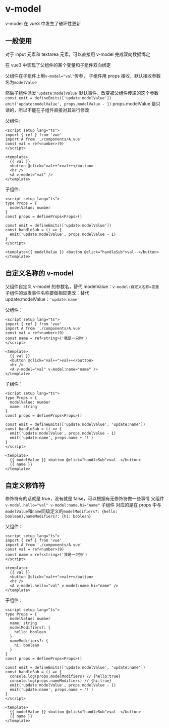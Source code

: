# v-model

v-model 在 vue3 中发生了破坏性更新

## 一般使用

对于 input 元素和 textarea 元素，可以直接用 v-model 完成双向数据绑定

在 vue3 中实现了父组件的某个变量和子组件双向绑定

父组件在子组件上用`v-model="val"`传参，
子组件用 props 接收，默认接收参数名为`modelValue`

然后子组件派发`'update:modelValue'`默认事件，改变被父组件传递的这个参数
`const emit = defineEmits(['update:modelValue'])`
`emit('update:modelValue', props.modelValue - 1)`
props.modelValue 是只读的，所以不能在子组件直接对其进行修改

父组件:

```vue
<script setup lang="ts">
import { ref } from 'vue'
import A from './components/A.vue'
const val = ref<number>(9)
</script>

<template>
  {{ val }}
  <button @click="val++">val++</button>
  <hr />
  <A v-model="val" />
</template>
```

子组件:

```vue
<script setup lang="ts">
type Props = {
  modelValue: number
}
const props = defineProps<Props>()

const emit = defineEmits(['update:modelValue'])
const handleSub = () => {
  emit('update:modelValue', props.modelValue - 1)
}
</script>

<template>{{ modelValue }} <button @click="handleSub">val--</button></template>
```

## 自定义名称的 v-model

父组件自定义 v-model 的参数名，替代 modelValue：`v-model:自定义名称=变量`
子组件的派发事件名称要做相应更改：替代 update:modelValue：`'update:name'`

父组件：

```vue
<script setup lang="ts">
import { ref } from 'vue'
import A from './components/A.vue'
const val = ref<number>(9)
const name = ref<string>('我是一只狗')
</script>

<template>
  {{ val }}
  <button @click="val++">val++</button>
  <hr />
  <A v-model="val" v-model:name="name" />
</template>
```

子组件：

```vue
<script setup lang="ts">
type Props = {
  modelValue: number
  name: string
}
const props = defineProps<Props>()

const emit = defineEmits(['update:modelValue', 'update:name'])
const handleSub = () => {
  emit('update:modelValue', props.modelValue - 1)
  emit('update:name', props.name + '!')
}
</script>

<template>
  {{ modelValue }} <button @click="handleSub">val--</button>
  {{ name }}
</template>
```

## 自定义修饰符

修饰符有的话就是 true，没有就是 false，可以根据有无修饰符做一些事情
父组件 `v-model.hello="val" v-model:name.hi="name"`
子组件 对应的是在 props 中与`modelValue`和`name`同级定义的`modelModifiers?: {hello: boolean},nameModifiers?: {hi: boolean}`

父组件：

```vue
<script setup lang="ts">
import { ref } from 'vue'
import A from './components/A.vue'
const val = ref<number>(9)
const name = ref<string>('我是一只狗')
</script>

<template>
  {{ val }}
  <button @click="val++">val++</button>
  <hr />
  <A v-model.hello="val" v-model:name.hi="name" />
</template>
```

子组件：

```vue
<script setup lang="ts">
type Props = {
  modelValue: number
  name: string
  modelModifiers?: {
    hello: boolean
  }
  nameModifiers?: {
    hi: boolean
  }
}
const props = defineProps<Props>()

const emit = defineEmits(['update:modelValue', 'update:name'])
const handleSub = () => {
  console.log(props.modelModifiers) // {hello:true}
  console.log(props.nameModifiers) // {hi:true}
  emit('update:modelValue', props.modelValue - 1)
  emit('update:name', props.name + '!')
}
</script>

<template>
  {{ modelValue }} <button @click="handleSub">val--</button>
  {{ name }}
</template>
```
